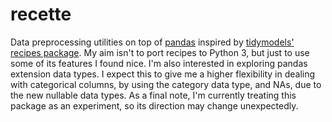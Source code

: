 # recette

Data preprocessing utilities on top of [pandas](https://pandas.pydata.org/) inspired by [tidymodels' recipes package](https://tidymodels.github.io/recipes/). My aim isn't to port recipes to Python 3, but just to use some of its features I found nice. I'm also interested in exploring pandas extension data types. I expect this to give me a higher flexibility in dealing with categorical columns, by using the category data type, and NAs, due to the new nullable data types. As a final note, I'm currently treating this package as an experiment, so its direction may change unexpectedly.
